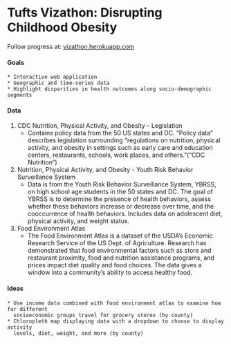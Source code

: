 # Tufts Vizathon: Disrupting Childhood Obesity

Follow progress at: [vizathon.herokuapp.com](http://vizathon.herokuapp.com)

#### Goals
    * Interactive web application
    * Geographic and time-series data
    * Highlight disparities in health outcomes along socio-demographic segments

#### Data
1.  CDC Nutrition, Physical Activity, and Obesity – Legislation
    * Contains policy data from the 50 US states and DC.  “Policy data” describes legislation surrounding “regulations on nutrition, physical activity, and obesity in settings such as early care and education centers, restaurants, schools, work places, and others.”(“CDC Nutrition”)  
2. Nutrition, Physical Activity, and Obesity - Youth Risk Behavior Surveillance System 
    * Data is from the Youth Risk Behavior Surveillance System, YBRSS, on high school age students in the 50 states and DC. The goal of YBRSS is to determine the presence of health behaviors, assess whether these behaviors increase or decrease over time, and the cooccurrence of health behaviors. Includes data on adolescent diet, physical activity, and weight status.
3. Food Environment Atlas 
    * The Food Environment Atlas is a dataset of the USDA’s Economic Research Service of the US Dept. of Agriculture. Research has demonstrated that food environmental factors such as store and restaurant proximity, food and nutrition assistance programs, and prices impact diet quality and food choices.  The data gives a window into a community’s ability to access healthy food.


#### Ideas 
    * Use income data combined with food environment atlas to examine how far different 
      socioeconomic groups travel for grocery stores (by county)
    * Chloropleth map displaying data with a dropdown to choose to display activity 
      levels, diet, weight, and more (by county)
